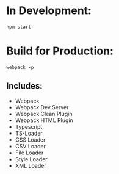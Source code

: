 # In Development:
`npm start`

# Build for Production:
`webpack -p`

## Includes:
*  Webpack
*  Webpack Dev Server
*  Webpack Clean Plugin
*  Webpack HTML Plugin
*  Typescript
*  TS-Loader
*  CSS Loader
*  CSV Loader
*  File Loader
*  Style Loader
*  XML Loader